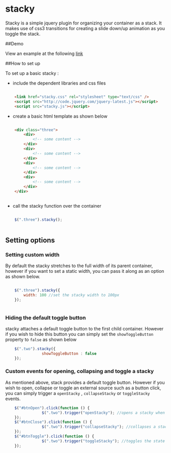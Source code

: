 stacky
======

Stacky is a simple jquery plugin for organizing your container as a stack. It makes use of css3 transitions for creating a slide down/up animation as you toggle the stack.

##Demo

View an example at the following [link](http://niki4810.github.io/stacky/example/default.html)


##How to set up

To set up a basic stacky : 

* include the dependent libraries and css files

```html

	<link href="stacky.css" rel="stylesheet" type="text/css" />
	<script src="http://code.jquery.com/jquery-latest.js"></script>
	<script src="stacky.js"></script>

```

* create a basic html template as shown below

```html

	<div class="three">
	    <div>
			<!-- some content -->
	    </div>
	    <div>
			<!-- some content -->
	    </div>
	    <div>
			<!-- some content -->
	    </div>
	    <div>
		    <!-- some content -->  
	    </div>
	</div>
	
```

* call the stacky function over the container

```javascript

	$(".three").stacky();
	
```


## Setting options

### Setting custom width

By default the stacky stretches to the full width of its parent container, however if you want to set a static width, you can pass it along as an option as shown below. 

```javascript

	$(".three").stacky({
		width: 100 //set the stacky width to 100px
	});
	
```

### Hiding the default toggle button

stacky attaches a default toggle button to the first child container. However if you wish to hide this button you can simply set the `showToggleButton` property to `false` as shown below

```javascript
	$(".two").stacky({
			    showToggleButton : false
	});
```

### Custom events for opening, collapsing and toggle a stacky

As mentioned above, stack provides a default toggle button. However if you wish to open, collapse or toggle an external source such as a button click, you can simply trigger a `openStacky` , `collapseStacky` or `toggleStacky` events.

```javascript
	$("#btnOpen").click(function () {
			    $(".two").trigger("openStacky"); //opens a stacky when a button is clicked
	});
	$("#btnClose").click(function () {
			    $(".two").trigger("collapseStacky"); //collapses a stacky
	});
	$("#btnToggle").click(function () {
			    $(".two").trigger("toggleStacky"); //toggles the state of a stack
	});
```